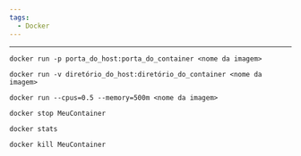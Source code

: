```yaml
---
tags:
  - Docker
---
```

---
```
docker run -p porta_do_host:porta_do_container <nome da imagem>
```

```
docker run -v diretório_do_host:diretório_do_container <nome da imagem>
```

```
docker run --cpus=0.5 --memory=500m <nome da imagem>
```

```
docker stop MeuContainer
```

```
docker stats
```

```
docker kill MeuContainer
```